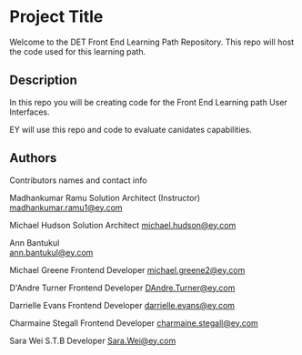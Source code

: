 # Project Title

Welcome to the DET Front End Learning Path Repository.
This repo will host the code used for this learning path.

## Description

In this repo you will be creating code for the Front End Learning path User Interfaces.

EY will use this repo and code to evaluate canidates capabilities.

## Authors

Contributors names and contact info

Madhankumar Ramu
Solution Architect (Instructor)
madhankumar.ramu1@ey.com

Michael Hudson
Solution Architect
michael.hudson@ey.com

Ann Bantukul  
ann.bantukul@ey.com

Michael Greene
Frontend Developer
michael.greene2@ey.com

D'Andre Turner
Frontend Developer
DAndre.Turner@ey.com

Darrielle Evans
Frontend Developer
darrielle.evans@ey.com

Charmaine Stegall
Frontend Developer
charmaine.stegall@ey.com

Sara Wei
S.T.B Developer
Sara.Wei@ey.com
